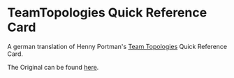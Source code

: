 # TeamTopologies Quick Reference Card
A german translation of Henny Portman's [Team Topologies](https://teamtopologies.com/) Quick Reference Card.

The Original can be found [here](https://hennyportman.files.wordpress.com/2020/05/qrc-team-topologies-200525-v1.0-1.pdf).


